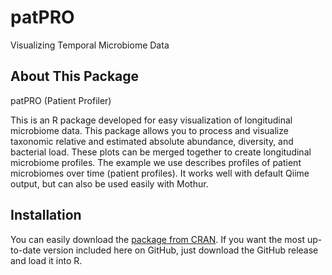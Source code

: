# patPRO
Visualizing Temporal Microbiome Data

## About This Package
patPRO (Patient Profiler)

This is an R package developed for easy visualization of longitudinal microbiome data. This package allows you to process and visualize taxonomic relative and estimated absolute abundance, diversity, and bacterial load. These plots can be merged together to create longitudinal microbiome profiles. The example we use describes profiles of patient microbiomes over time (patient profiles). It works well with default Qiime output, but can also be used easily with Mothur.

## Installation
You can easily download the [package from CRAN](https://cran.r-project.org/web/packages/patPRO/). If you want the most up-to-date version included here on GitHub, just download the GitHub release and load it into R.
